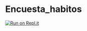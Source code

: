 # Encuesta_habitos
[![Run on Repl.it](https://repl.it/badge/github/Tholes/Encuesta_habitos)](https://repl.it/github/Tholes/Encuesta_habitos)
